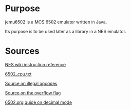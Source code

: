 # Purpose

jemu6502 is a MOS 6502 emulator written in Java.

Its purpose is to be used later as a library
in a NES emulator.

# Sources

[NES wiki instruction reference](https://www.nesdev.org/obelisk-6502-guide/reference.html#SBC)

[6502_cpu.txt](https://www.nesdev.org/6502_cpu.txt)

[Source on illegal opcodes](https://www.masswerk.at/nowgobang/2021/6502-illegal-opcodes)

[Source on the overflow flag](https://www.righto.com/2012/12/the-6502-overflow-flag-explained.html)

[6502.org guide on decimal mode](http://www.6502.org/tutorials/decimal_mode.html)